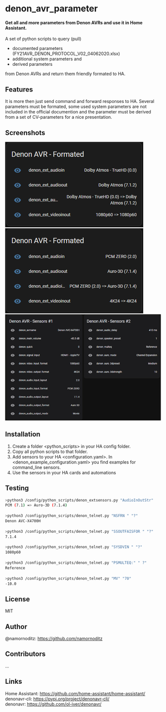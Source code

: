 # denon_avr_parameter
#### Get all and more parameters from Denon AVRs and use it in Home Assistant.

A set of python scripts to query (pull)
- documented parameters (FY21AVR_DENON_PROTOCOL_V02_04062020.xlsx)
- additional system parameters and 
- derived parameters 

from Denon AVRs and return them friendly formated to HA.

## Features

It is more then just send command and forward responses to HA.
Several parameters must be formated, some used system parameters are not included in the official documention and the <output channel layout> parameter must be derived from a set of CV-parameters for a nice presentation.
  
## Screenshots
  
![Alt text](screenshot%233.png?raw=true "Screenshot #3")
![Alt text](screenshot%232.png?raw=true "Screenshot #2")
![Alt text](screenshot%231.png?raw=true "Screenshot #1")

## Installation

1. Create a folder <python_scripts> in your HA config folder.
2. Copy all python scripts to that folder.
3. Add sensors to your HA <configuration.yaml>. 
In <denon_example_configuration.yaml> you find examples for command_line sensors.
4. Use the sensors in your HA cards and automations

## Testing

```sh
>python3 /config/python_scripts/denon_extsensors.py "AudioInOutStr"
PCM (7.1) => Auro-3D (7.1.4)

>python3 /config/python_scripts/denon_telnet.py "NSFRN " "?"
Denon AVC-X4700H

>python3 /config/python_scripts/denon_telnet.py "SSOUTFAISFOR " "?"
7.1.4

>python3 /config/python_scripts/denon_telnet.py "SYSDVIN " "?"
1080p60

>python3 /config/python_scripts/denon_telnet.py "PSMULTEQ:" " ?"
Reference
  
>python3 /config/python_scripts/denon_telnet.py "MV" "70"
-10.0
```

## License
MIT

## Author
@namornoditz: https://github.com/namornoditz

## Contributors
...

## Links
Home Assistant: https://github.com/home-assistant/home-assistant/  
denonavr-cli: https://pypi.org/project/denonavr-cli/  
denonavr: https://github.com/ol-iver/denonavr/
